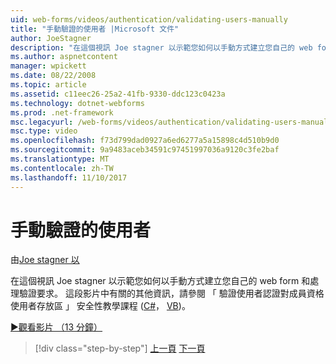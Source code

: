 ```yaml
---
uid: web-forms/videos/authentication/validating-users-manually
title: "手動驗證的使用者 |Microsoft 文件"
author: JoeStagner
description: "在這個視訊 Joe stagner 以示範您如何以手動方式建立您自己的 web form 和處理驗證要求。 如需有關這個 vi..."
ms.author: aspnetcontent
manager: wpickett
ms.date: 08/22/2008
ms.topic: article
ms.assetid: c11eec26-25a2-41fb-9330-ddc123c0423a
ms.technology: dotnet-webforms
ms.prod: .net-framework
msc.legacyurl: /web-forms/videos/authentication/validating-users-manually
msc.type: video
ms.openlocfilehash: f73d799dad0927a6ed6277a5a15898c4d510b9d0
ms.sourcegitcommit: 9a9483aceb34591c97451997036a9120c3fe2baf
ms.translationtype: MT
ms.contentlocale: zh-TW
ms.lasthandoff: 11/10/2017
---
```

<a name="validating-users-manually"></a>手動驗證的使用者
====================
由[Joe stagner 以](https://github.com/JoeStagner)

在這個視訊 Joe stagner 以示範您如何以手動方式建立您自己的 web form 和處理驗證要求。 這段影片中有關的其他資訊，請參閱 「 驗證使用者認證對成員資格使用者存放區 」 安全性教學課程 ([C#](../../overview/older-versions-security/membership/validating-user-credentials-against-the-membership-user-store-cs.md)， [VB](../../overview/older-versions-security/membership/validating-user-credentials-against-the-membership-user-store-vb.md))。

[&#9654;觀看影片 （13 分鐘）](https://channel9.msdn.com/Blogs/ASP-NET-Site-Videos/validating-users-manually)

>[!div class="step-by-step"]
[上一頁](creating-user-accounts-programmatically.md)
[下一頁](validating-users-with-the-login-control.md)
